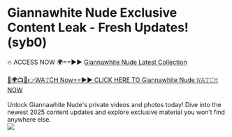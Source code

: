 # Giannawhite Nude Exclusive Content Leak - Fresh Updates! (syb0)

🔥 ACCESS NOW 🌍==►► <a href="https://tinyurl.com/yc657z5k" rel="nofollow">Giannawhite Nude Latest Collection</a>
<br><br>
[🔴🌍📺📱👉WA𝚃CH Now==►► CLICK HERE TO Giannawhite Nude 𝚆𝙰𝚃𝙲𝙷 NOW](https://tinyurl.com/yc657z5k)
<br><br>
Unlock Giannawhite Nude's private videos and photos today! Dive into the newest 2025 content updates and explore exclusive material you won’t find anywhere else.
<br>
<a href="https://tinyurl.com/yc657z5k" rel="nofollow" data-target="animated-image.originalLink"><img src="https://camo.githubusercontent.com/8a4f000d20f83aca3bf7ec5f350d767afa0574a8a352519fd8cfa583a6f93a33/68747470733a2f2f692e696d6775722e636f6d2f644a486b345a712e676966" data-canonical-src="https://i.imgur.com/dJHk4Zq.gif" style="max-width: 100%; display: inline-block;" data-target="animated-image.originalImage"></a>
<br>
